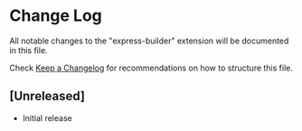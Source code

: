 # Change Log

All notable changes to the "express-builder" extension will be documented in this file.

Check [Keep a Changelog](http://keepachangelog.com/) for recommendations on how to structure this file.

## [Unreleased]

- Initial release